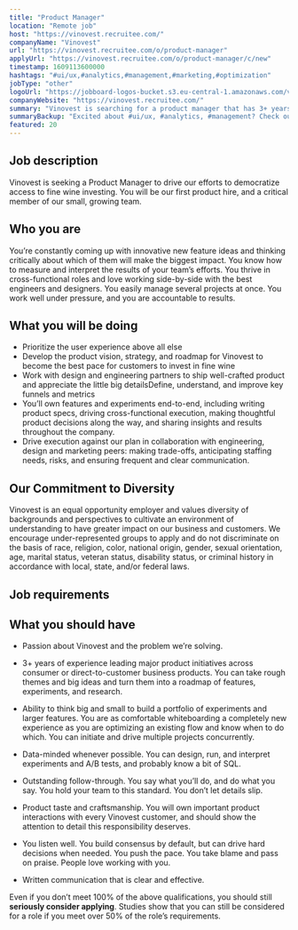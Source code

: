 ```yaml
---
title: "Product Manager"
location: "Remote job"
host: "https://vinovest.recruitee.com/"
companyName: "Vinovest"
url: "https://vinovest.recruitee.com/o/product-manager"
applyUrl: "https://vinovest.recruitee.com/o/product-manager/c/new"
timestamp: 1609113600000
hashtags: "#ui/ux,#analytics,#management,#marketing,#optimization"
jobType: "other"
logoUrl: "https://jobboard-logos-bucket.s3.eu-central-1.amazonaws.com/vinovest"
companyWebsite: "https://vinovest.recruitee.com/"
summary: "Vinovest is searching for a product manager that has 3+ years of experience leading major product initiatives across consumer or direct-to-customer business products."
summaryBackup: "Excited about #ui/ux, #analytics, #management? Check out this job post!"
featured: 20
---
```


## Job description

Vinovest is seeking a Product Manager to drive our efforts to democratize access to fine wine investing. You will be our first product hire, and a critical member of our small, growing team.

## Who you are

You’re constantly coming up with innovative new feature ideas and thinking critically about which of them will make the biggest impact. You know how to measure and interpret the results of your team’s efforts. You thrive in cross-functional roles and love working side-by-side with the best engineers and designers. You easily manage several projects at once. You work well under pressure, and you are accountable to results.

## What you will be doing

*   Prioritize the user experience above all else
*   Develop the product vision, strategy, and roadmap for Vinovest to become the best pace for customers to invest in fine wine
*   Work with design and engineering partners to ship well-crafted product and appreciate the little big detailsDefine, understand, and improve key funnels and metrics
*   You’ll own features and experiments end-to-end, including writing product specs, driving cross-functional execution, making thoughtful product decisions along the way, and sharing insights and results throughout the company.
*   Drive execution against our plan in collaboration with engineering, design and marketing peers: making trade-offs, anticipating staffing needs, risks, and ensuring frequent and clear communication.

## Our Commitment to Diversity

Vinovest is an equal opportunity employer and values diversity of backgrounds and perspectives to cultivate an environment of understanding to have greater impact on our business and customers. We encourage under-represented groups to apply and do not discriminate on the basis of race, religion, color, national origin, gender, sexual orientation, age, marital status, veteran status, disability status, or criminal history in accordance with local, state, and/or federal laws.

## Job requirements

## What you should have

*   Passion about Vinovest and the problem we’re solving.

*   3+ years of experience leading major product initiatives across consumer or direct-to-customer business products. You can take rough themes and big ideas and turn them into a roadmap of features, experiments, and research.

*   Ability to think big and small to build a portfolio of experiments and larger features. You are as comfortable whiteboarding a completely new experience as you are optimizing an existing flow and know when to do which. You can initiate and drive multiple projects concurrently.

*   Data-minded whenever possible. You can design, run, and interpret experiments and A/B tests, and probably know a bit of SQL.

*   Outstanding follow-through. You say what you’ll do, and do what you say. You hold your team to this standard. You don’t let details slip.

*   Product taste and craftsmanship. You will own important product interactions with every Vinovest customer, and should show the attention to detail this responsibility deserves.
*   You listen well. You build consensus by default, but can drive hard decisions when needed. You push the pace. You take blame and pass on praise. People love working with you.
*   Written communication that is clear and effective.

‪Even if you don’t meet 100% of the above qualifications, you should still **seriously consider applying**. Studies show that you can still be considered for a role if you meet over 50% of the role’s requirements.‬
